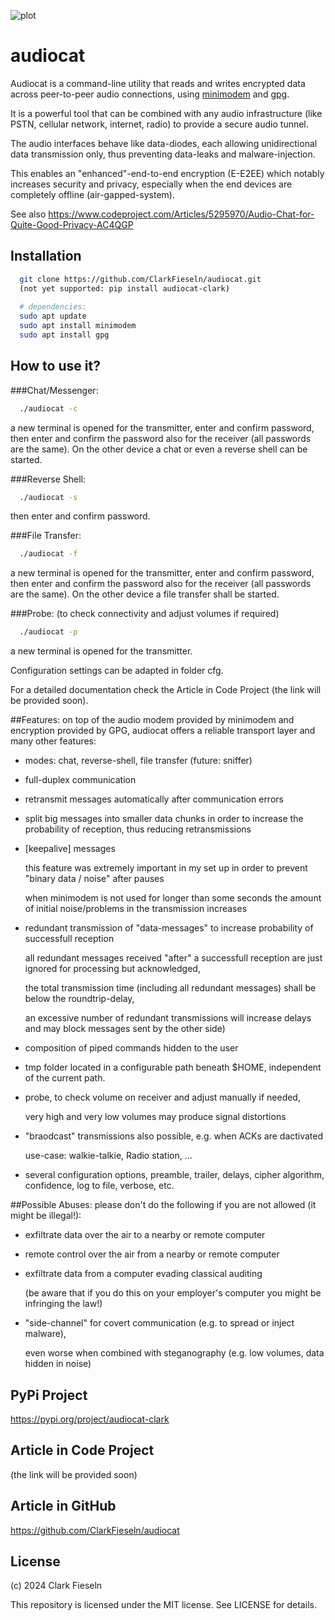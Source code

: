 ![plot](./audiocat/audiocat.png)

# audiocat
Audiocat is a command-line utility that reads and writes encrypted data across peer-to-peer audio connections, using [minimodem](https://github.com/kamalmostafa/minimodem "minimodem") and [gpg](https://gnupg.org/ "gpg").

It is a powerful tool that can be combined with any audio infrastructure (like PSTN, cellular network, internet, radio) to provide a secure audio tunnel.

The audio interfaces behave like data-diodes, each allowing unidirectional data transmission only, thus preventing data-leaks and malware-injection.

This enables an "enhanced"-end-to-end encryption (E-E2EE) which notably increases security and privacy, especially when the end devices are completely offline (air-gapped-system).

See also <https://www.codeproject.com/Articles/5295970/Audio-Chat-for-Quite-Good-Privacy-AC4QGP>


## Installation
```sh
  git clone https://github.com/ClarkFieseln/audiocat.git
  (not yet supported: pip install audiocat-clark)
  
  # dependencies:
  sudo apt update
  sudo apt install minimodem
  sudo apt install gpg
```

## How to use it?
###Chat/Messenger:

```sh
  ./audiocat -c
```
a new terminal is opened for the transmitter,
enter and confirm password,
then enter and confirm the password also for the receiver 
(all passwords are the same).
On the other device a chat or even a reverse shell can be started.

###Reverse Shell:

```sh
  ./audiocat -s
```
then enter and confirm password.

###File Transfer:

```sh
  ./audiocat -f
```
a new terminal is opened for the transmitter,
enter and confirm password,
then enter and confirm the password also for the receiver 
(all passwords are the same).
On the other device a file transfer shall be started.

###Probe:
(to check connectivity and adjust volumes if required)

```sh
  ./audiocat -p
```
a new terminal is opened for the transmitter.

Configuration settings can be adapted in folder cfg.

For a detailed documentation check the Article in Code Project (the link will be provided soon).

##Features:
on top of the audio modem provided by minimodem and encryption provided by GPG, audiocat offers a reliable transport layer and many other features:

- modes: chat, reverse-shell, file transfer (future: sniffer)

- full-duplex communication

- retransmit messages automatically after communication errors

- split big messages into smaller data chunks in order to increase the probability of reception, thus reducing retransmissions

- [keepalive] messages

  this feature was extremely important in my set up in order to prevent "binary data / noise" after pauses
  
  when minimodem is not used for longer than some seconds the amount of initial noise/problems in the transmission increases
  
- redundant transmission of "data-messages" to increase probability of successfull reception

   all redundant messages received "after" a successfull reception are just ignored for processing but acknowledged,
   
   the total transmission time (including all redundant messages) shall be below the roundtrip-delay,
   
   an excessive number of redundant transmissions will increase delays and may block messages sent by the other side)
   
- composition of piped commands hidden to the user

- tmp folder located in a configurable path beneath $HOME, independent of the current path.

- probe, to check volume on receiver and adjust manually if needed,

  very high and very low volumes may produce signal distortions
  
- "braodcast" transmissions also possible, e.g. when ACKs are dactivated

   use-case: walkie-talkie, Radio station, ...
   
- several configuration options, preamble, trailer, delays, cipher algorithm, confidence, log to file, verbose, etc.

##Possible Abuses:
please don't do the following if you are not allowed (it might be illegal!):

- exfiltrate data over the air to a nearby or remote computer

- remote control over the air from a nearby or remote computer

- exfiltrate data from a computer evading classical auditing

  (be aware that if you do this on your employer's computer you might be infringing the law!)
  
- "side-channel" for covert communication (e.g. to spread or inject malware),

  even worse when combined with steganography (e.g. low volumes, data hidden in noise)
  
## PyPi Project

https://pypi.org/project/audiocat-clark

## Article in Code Project

(the link will be provided soon)

## Article in GitHub

https://github.com/ClarkFieseln/audiocat

## License

(c) 2024 Clark Fieseln

This repository is licensed under the MIT license. See LICENSE for details.
